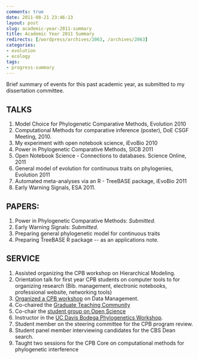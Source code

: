 ```yaml
---
comments: true
date: 2011-08-21 23:46:13
layout: post
slug: academic-year-2011-summary
title: Academic Year 2011 Summary
redirects: [/wordpress/archives/2063, /archives/2063]
categories:
- evolution
- ecology
tags: 
- progress-summary
---
```


Brief summary of events for this past academic year, as submitted to my dissertation committee.


## TALKS

1. Model Choice for Phylogenetic Comparative Methods, Evolution 2010
2. Computational Methods for comparative inference (poster), DoE CSGF Meeting, 2010.
3. My experiment with open notebook science, iEvoBio 2010
4. Power in Phylogenetic Comparative Methods, SICB 2011
5. Open Notebook Science - Connections to databases. Science Online, 2011
6. General model of evolution for continuous traits on phylogenies, Evolution 2011
7. Automated meta-analyses via an R - TreeBASE package, iEvoBio 2011
8. Early Warning Signals, ESA 2011.


## PAPERS:

1. Power in Phylogenetic Comparative Methods: _Submitted_.
2. Early Warning Signals: _Submitted_.
3. Preparing general phylogenetic model for continuous traits
4. Preparing TreeBASE R package -- as an applications note.

## SERVICE


1. Assisted organizing the CPB workshop on Hierarchical Modeling.
2. Orientation talk for first year CPB students on computer tools to for organizing research (Bib. management, electronic notebooks, professional website, networking tools)
3. [Organized a CPB workshop](http://www.carlboettiger.info/archives/905) on Data Management.
4. Co-chaired the [Graduate Teaching Community](http://gtc-blog.blogspot.com/)
5. Co-chair the [student group on Open Science](http://daviswiki.org/Davis_Open_Science)
6. Instructor in the [UC Davis Bodega Phylogenetics Workshop](http://bodegaphylo.wikispot.org/Continuous_Character_Evolution_%28Boettiger%29_2011).
7. Student member on the steering committee for the CPB program review.
8. Student panel member interviewing candidates for the CBS Dean search.
9. Taught two sessions for the CPB Core on computational methods for phylogenetic interference



